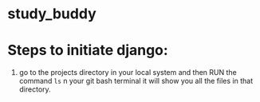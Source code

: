 # study_buddy

# Steps to initiate django:
1. go to the projects directory in your local system and then RUN the command `ls` n your git bash terminal it will show you all the files in that directory.